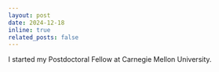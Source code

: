 ```yaml
---
layout: post
date: 2024-12-18
inline: true
related_posts: false
---
```


I started my Postdoctoral Fellow at Carnegie Mellon University.
